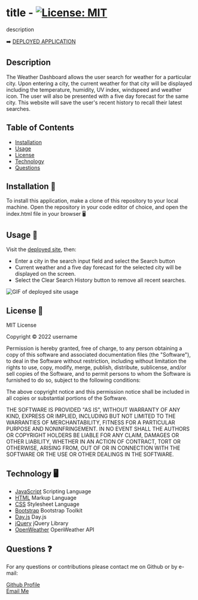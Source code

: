 
# title - [![License: MIT](https://img.shields.io/badge/License-MIT-yellow.svg)](https://opensource.org/licenses/MIT)
description
    
➡️ [DEPLOYED APPLICATION](https://username.github.io/title/)
    
## **Description**
    
The Weather Dashboard allows the user search for weather for a particular city. Upon entering a city, the current weather for that city will be displayed including the temperature, humidity, UV index, windspeed and weather icon. The user will also be presented with a five day forecast for the same city. This website will save the user's recent history to recall their latest searches.
    
## **Table of Contents**
    
- [Installation](#installation)
- [Usage](#usage)
- [License](#license)
- [Technology](#technology)
- [Questions](#questions)
    
## **Installation 💽**
    
To install this application, make a clone of this repository to your local machine. Open the repository in your code editor of choice, and open the index.html file in your browser 🖥️
    
## **Usage 📜**
    
Visit the [deployed site](https://username.github.io/title/), then:
    
- Enter a city in the search input field and select the Search button
- Current weather and a five day forecast for the selected city will be displayed on the screen.
- Select the Clear Search History button to remove all recent searches.
    
![GIF of deployed site usage](./assets/Weather-Dashboard.gif)
    
## **License 🎫**
    
<p>
MIT License
    
Copyright &copy; 2022 username
    
Permission is hereby granted, free of charge, to any person obtaining a copy
of this software and associated documentation files (the "Software"), to deal
in the Software without restriction, including without limitation the rights
to use, copy, modify, merge, publish, distribute, sublicense, and/or sell
copies of the Software, and to permit persons to whom the Software is
furnished to do so, subject to the following conditions:
    
The above copyright notice and this permission notice shall be included in all
copies or substantial portions of the Software.
    
THE SOFTWARE IS PROVIDED "AS IS", WITHOUT WARRANTY OF ANY KIND, EXPRESS OR
IMPLIED, INCLUDING BUT NOT LIMITED TO THE WARRANTIES OF MERCHANTABILITY,
FITNESS FOR A PARTICULAR PURPOSE AND NONINFRINGEMENT. IN NO EVENT SHALL THE
AUTHORS OR COPYRIGHT HOLDERS BE LIABLE FOR ANY CLAIM, DAMAGES OR OTHER
LIABILITY, WHETHER IN AN ACTION OF CONTRACT, TORT OR OTHERWISE, ARISING FROM,
OUT OF OR IN CONNECTION WITH THE SOFTWARE OR THE USE OR OTHER DEALINGS IN THE
SOFTWARE.
    
</p>
    
## **Technology 🖥️**
    
- [JavaScript](https://www.javascript.com/) Scripting Language
- [HTML](https://html.com/) Markup Language
- [CSS](https://www.w3schools.com/css/) Stylesheet Language
- [Bootstrap](https://getbootstrap.com/) Bootstrap Toolkit
- [Day.js](https://day.js.org/) Day.js
- [jQuery](https://jquery.com/) jQuery Library
- [OpenWeather](https://openweathermap.org/) OpenWeather API
    
## **Questions ❓**
    
For any questions or contributions please contact me on Github or by e-mail:
    
[Github Profile](https://www.github.com/username)  
[Email Me](mailto:email)
    